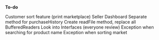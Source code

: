 <b>To-do</b>

Customer sort feature (print marketplace)
Seller Dashboard
Separate method for purchaseHistory
Create readFile method, replace all BufferedReaders
Look into Interfaces (everyone review)
Exception when searching for product name
Exception when sorting market
